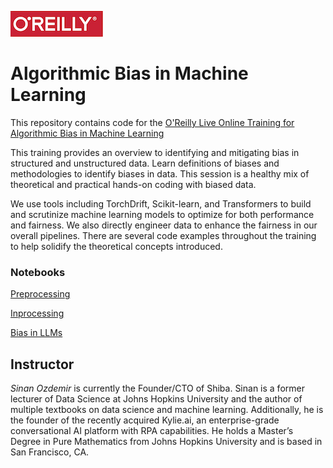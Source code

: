 ![oreilly-logo](images/oreilly.png)

# Algorithmic Bias in Machine Learning


This repository contains code for the [O'Reilly Live Online Training for Algorithmic Bias in Machine Learning](https://learning.oreilly.com/live-events/algorithmic-bias-in-machine-learning/0636920080193/0636920080192//)

This training provides an overview to identifying and mitigating bias in structured and unstructured data. Learn definitions of biases and methodologies to identify biases in data. This session is a healthy mix of theoretical and practical hands-on coding with biased data.

We use tools including TorchDrift, Scikit-learn, and Transformers to build and scrutinize machine learning models to optimize for both performance and fairness. We also directly engineer data to enhance the fairness in our overall pipelines. There are several code examples throughout the training to help solidify the theoretical concepts introduced.
### Notebooks

[Preprocessing](notebooks/preprocessing.ipynb)

[Inprocessing](notebooks/inrpcoessing.ipynb)

[Bias in LLMs](notebooks/llm_bias.ipynb)


## Instructor

*Sinan Ozdemir* is currently the Founder/CTO of Shiba. Sinan is a former lecturer of Data Science at Johns Hopkins University and the author of multiple textbooks on data science and machine learning. Additionally, he is the founder of the recently acquired Kylie.ai, an enterprise-grade conversational AI platform with RPA capabilities. He holds a Master’s Degree in Pure Mathematics from Johns Hopkins University and is based in San Francisco, CA.
